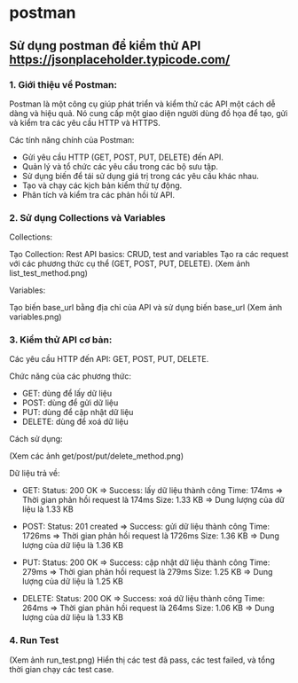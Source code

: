 # postman

## Sử dụng postman để kiểm thử API https://jsonplaceholder.typicode.com/

### 1. Giới thiệu về Postman:

Postman là một công cụ giúp phát triển và kiểm thử các API một cách dễ dàng và hiệu quả. Nó cung cấp một giao diện người dùng đồ họa để tạo, gửi và kiểm tra các yêu cầu HTTP và HTTPS.

Các tính năng chính của Postman:

- Gửi yêu cầu HTTP (GET, POST, PUT, DELETE) đến API.
- Quản lý và tổ chức các yêu cầu trong các bộ sưu tập.
- Sử dụng biến để tái sử dụng giá trị trong các yêu cầu khác nhau.
- Tạo và chạy các kịch bản kiểm thử tự động.
- Phân tích và kiểm tra các phản hồi từ API.

### 2. Sử dụng Collections và Variables

Collections:

Tạo Collection: Rest API basics: CRUD, test and variables
Tạo ra các request với các phương thức cụ thể (GET, POST, PUT, DELETE).
(Xem ảnh list_test_method.png)

Variables:

Tạo biến base_url bằng địa chỉ của API và sử dụng biến base_url
(Xem ảnh variables.png)

### 3. Kiểm thử API cơ bản:

Các yêu cầu HTTP đến API: GET, POST, PUT, DELETE.

Chức năng của các phương thức:

- GET: dùng để lấy dữ liệu
- POST: dùng để gửi dữ liệu
- PUT: dùng để cập nhật dữ liệu
- DELETE: dùng để xoá dữ liệu

Cách sử dụng:

(Xem các ảnh get/post/put/delete_method.png)

Dữ liệu trả về:

- GET:
  Status: 200 OK => Success: lấy dữ liệu thành công
  Time: 174ms => Thời gian phản hồi request là 174ms
  Size: 1.33 KB => Dung lượng của dữ liệu là 1.33 KB

- POST:
  Status: 201 created => Success: gửi dữ liệu thành công
  Time: 1726ms => Thời gian phản hồi request là 1726ms
  Size: 1.36 KB => Dung lượng của dữ liệu là 1.36 KB

- PUT:
  Status: 200 OK => Success: cập nhật dữ liệu thành công
  Time: 279ms => Thời gian phản hồi request là 279ms
  Size: 1.25 KB => Dung lượng của dữ liệu là 1.25 KB

- DELETE:
  Status: 200 OK => Success: xoá dữ liệu thành công
  Time: 264ms => Thời gian phản hồi request là 264ms
  Size: 1.06 KB => Dung lượng của dữ liệu là 1.33 KB

### 4. Run Test

(Xem ảnh run_test.png)
Hiển thị các test đã pass, các test failed, và tổng thời gian chạy các test case.
